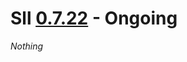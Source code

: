 # Sll [0.7.22] - Ongoing

*Nothing*

[0.7.22]: https://github.com/sl-lang/sll/compare/sll-v0.7.21...main

